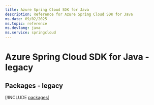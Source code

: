 ```yaml
---
title: Azure Spring Cloud SDK for Java
description: Reference for Azure Spring Cloud SDK for Java
ms.date: 09/02/2025
ms.topic: reference
ms.devlang: java
ms.service: springcloud
---
```

# Azure Spring Cloud SDK for Java - legacy
## Packages - legacy
[!INCLUDE [packages](spring-cloud-index.md)]